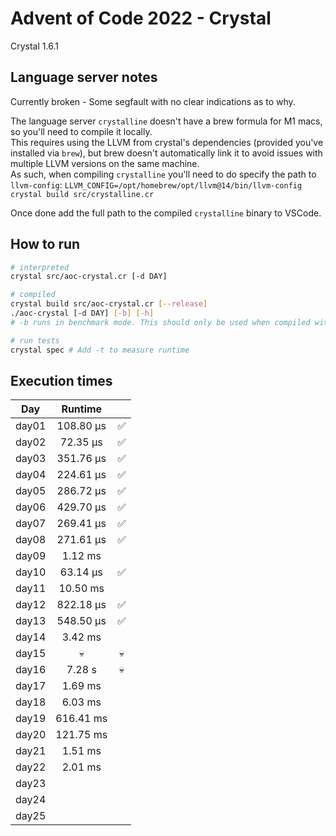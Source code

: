 # Advent of Code 2022 - Crystal

Crystal 1.6.1

## Language server notes
Currently broken - Some segfault with no clear indications as to why.  

The language server `crystalline` doesn't have a brew formula for M1 macs, so you'll need to compile it locally.  
This requires using the LLVM from crystal's dependencies (provided you've installed via `brew`), but brew doesn't automatically link it to avoid issues with multiple LLVM versions on the same machine.  
As such, when compiling `crystalline` you'll need to do specify the path to `llvm-config`: 
`LLVM_CONFIG=/opt/homebrew/opt/llvm@14/bin/llvm-config crystal build src/crystalline.cr`

Once done add the full path to the compiled `crystalline` binary to VSCode.

## How to run
```bash
# interpreted
crystal src/aoc-crystal.cr [-d DAY]

# compiled
crystal build src/aoc-crystal.cr [--release]
./aoc-crystal [-d DAY] [-b] [-h]
# -b runs in benchmark mode. This should only be used when compiled with --release

# run tests
crystal spec # Add -t to measure runtime
```

## Execution times

| Day    | Runtime      |     |
| :----: | :----------: | :-: |
| day01  |  108.80 µs   |  ✅  |
| day02  |   72.35 µs   |  ✅  |
| day03  |  351.76 µs   |  ✅  |
| day04  |  224.61 µs   |  ✅  |
| day05  |  286.72 µs   |  ✅  |
| day06  |  429.70 µs   |  ✅  |
| day07  |  269.41 µs   |  ✅  |
| day08  |  271.61 µs   |  ✅  |
| day09  |    1.12 ms   |     |
| day10  |   63.14 µs   |  ✅  |
| day11  |   10.50 ms   |     |
| day12  |  822.18 µs   |  ✅  |
| day13  |  548.50 µs   |  ✅  |
| day14  |    3.42 ms   |     |
| day15  |      💀      |  💀   |
| day16  |    7.28 s    |  💀   |
| day17  |    1.69 ms   |     |
| day18  |    6.03 ms   |     |
| day19  |  616.41 ms   |     | 
| day20  |  121.75 ms   |     |
| day21  |    1.51 ms   |     |
| day22  |    2.01 ms   |     |
| day23  |              |     |
| day24  |              |     |
| day25  |              |     |